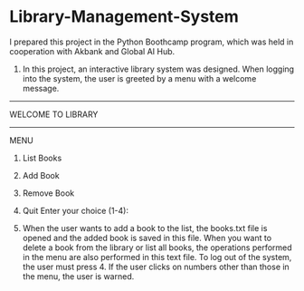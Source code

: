 # Library-Management-System
I prepared this project in the Python Boothcamp program, which was held in cooperation with Akbank and Global AI Hub.


1) In this project, an interactive library system was designed. When logging into the system, the user is greeted by a menu with a welcome message.

***********************
WELCOME TO LIBRARY
***********************
 MENU 
1) List Books
2) Add Book
3) Remove Book
4) Quit
Enter your choice (1-4):


2) When the user wants to add a book to the list, the books.txt file is opened and the added book is saved in this file. When you want to delete a book from the library or list all books, the operations performed in the menu are also performed in this text file. To log out of the system, the user must press 4. If the user clicks on numbers other than those in the menu, the user is warned.
